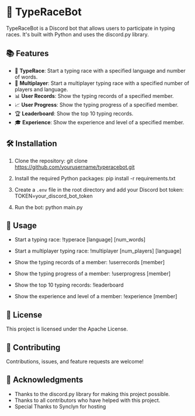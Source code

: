 # 🚀 TypeRaceBot

TypeRaceBot is a Discord bot that allows users to participate in typing races. It's built with Python and uses the discord.py library.

## 📚 Features

- 🏁 **TypeRace**: Start a typing race with a specified language and number of words.
- 👥 **Multiplayer**: Start a multiplayer typing race with a specified number of players and language.
- 📊 **User Records**: Show the typing records of a specified member.
- 📈 **User Progress**: Show the typing progress of a specified member.
- 🏆 **Leaderboard**: Show the top 10 typing records.
- 🎓 **Experience**: Show the experience and level of a specified member.

## 🛠️ Installation

1. Clone the repository:
git clone https://github.com/yourusername/typeracebot.git

2. Install the required Python packages:
pip install -r requirements.txt

3. Create a `.env` file in the root directory and add your Discord bot token:
TOKEN=your_discord_bot_token

4. Run the bot:
python main.py

## 📝 Usage

- Start a typing race:
!typerace [language] [num_words]

- Start a multiplayer typing race:
!multiplayer [num_players] [language]

- Show the typing records of a member:
!userrecords [member]

- Show the typing progress of a member:
!userprogress [member]

- Show the top 10 typing records:
!leaderboard

- Show the experience and level of a member:
!experience [member]

## 📜 License

This project is licensed under the Apache License.

## 🤝 Contributing

Contributions, issues, and feature requests are welcome!

## 🙏 Acknowledgments

- Thanks to the discord.py library for making this project possible.
- Thanks to all contributors who have helped with this project.
- Special Thanks to Synclyn for hosting 
